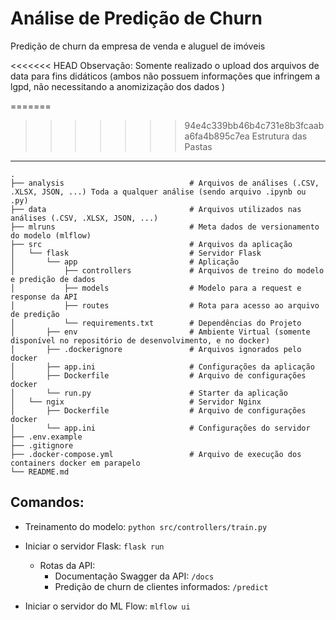 # Análise de Predição de Churn
Predição de churn da empresa de venda e aluguel de imóveis

<<<<<<< HEAD
Observação: Somente realizado o upload dos arquivos de data para fins didáticos (ambos não possuem informações que infringem a lgpd, não necessitando
a anomizização dos dados
)

=======
>>>>>>> 94e4c339bb46b4c731e8b3fcaaba6fa4b895c7ea
Estrutura das Pastas
----
```
.
├── analysis                            # Arquivos de análises (.CSV, .XLSX, JSON, ...) Toda a qualquer análise (sendo arquivo .ipynb ou .py) 
├── data                                # Arquivos utilizados nas análises (.CSV, .XLSX, JSON, ...)
├── mlruns                              # Meta dados de versionamento do modelo (mlflow)
├── src                                 # Arquivos da aplicação
│   └── flask                           # Servidor Flask
│       └── app                         # Aplicação 
│           ├── controllers             # Arquivos de treino do modelo e predição de dados
│           ├── models                  # Modelo para a request e response da API
│           ├── routes                  # Rota para acesso ao arquivo de predição
│           └── requirements.txt        # Dependências do Projeto
│       ├── env                         # Ambiente Virtual (somente disponível no repositório de desenvolvimento, e no docker)
│       ├── .dockerignore               # Arquivos ignorados pelo docker
│       ├── app.ini                     # Configurações da aplicação
│       ├── Dockerfile                  # Arquivo de configurações docker
│       └── run.py                      # Starter da aplicação
│   └── ngix                            # Servidor Nginx
│       ├── Dockerfile                  # Arquivo de configurações docker 
│       └── app.ini                     # Configurações do servidor
├── .env.example
├── .gitignore
├── .docker-compose.yml                 # Arquivo de execução dos containers docker em parapelo
└── README.md

```    

Comandos:
----
- Treinamento do modelo: `python src/controllers/train.py`

- Iniciar o servidor Flask: `flask run`
    - Rotas da API:
        - Documentação Swagger da API: `/docs`
        - Predição de churn de clientes informados: `/predict`

- Iniciar o servidor do ML Flow: `mlflow ui`

